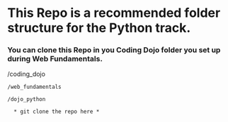 # This Repo is a recommended folder structure for the Python track.

### You can clone this Repo in you Coding Dojo folder you set up during Web Fundamentals.

/coding_dojo

    /web_fundamentals

    /dojo_python

      * git clone the repo here *
